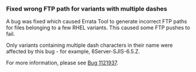 ### Fixed wrong FTP path for variants with multiple dashes

A bug was fixed which caused Errata Tool to generate incorrect FTP
paths for files belonging to a few RHEL variants.  This caused some
FTP pushes to fail.

Only variants containing multiple dash characters in their name
were affected by this bug - for example, 6Server-SJIS-6.5.Z.

For more information, please see
[Bug 1121937](https://bugzilla.redhat.com/show_bug.cgi?id=1121937).
